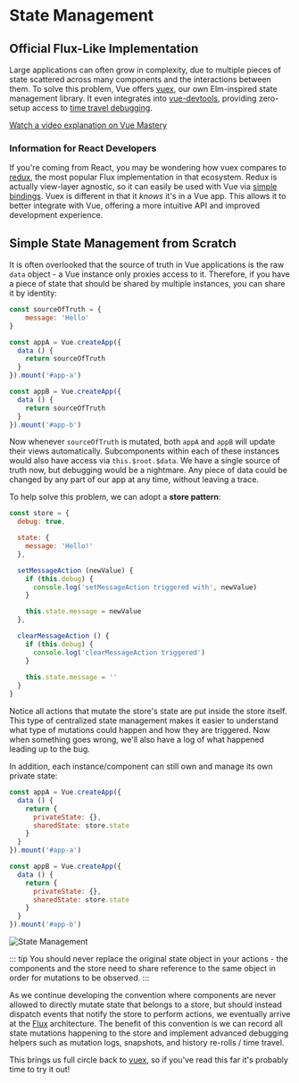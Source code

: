 # State Management

## Official Flux-Like Implementation

Large applications can often grow in complexity, due to multiple pieces of state scattered across many components and the interactions between them. To solve this problem, Vue offers [vuex](https://github.com/vuejs/vuex), our own Elm-inspired state management library. It even integrates into [vue-devtools](https://github.com/vuejs/vue-devtools), providing zero-setup access to [time travel debugging](https://raw.githubusercontent.com/vuejs/vue-devtools/master/media/demo.gif).

<!--TODO: use an updated tutorial for 3.0?-->
<div class="vue-mastery"><a href="https://www.vuemastery.com/courses/mastering-vuex/intro-to-vuex/" target="_blank" rel="sponsored noopener" title="Vuex Tutorial">Watch a video explanation on Vue Mastery</a></div>

### Information for React Developers

If you're coming from React, you may be wondering how vuex compares to [redux](https://github.com/reactjs/redux), the most popular Flux implementation in that ecosystem. Redux is actually view-layer agnostic, so it can easily be used with Vue via [simple bindings](https://classic.yarnpkg.com/en/packages?q=redux%20vue&p=1). Vuex is different in that it _knows_ it's in a Vue app. This allows it to better integrate with Vue, offering a more intuitive API and improved development experience.

## Simple State Management from Scratch

It is often overlooked that the source of truth in Vue applications is the raw `data` object - a Vue instance only proxies access to it. Therefore, if you have a piece of state that should be shared by multiple instances, you can share it by identity:

``` js
const sourceOfTruth = {
    message: 'Hello'
}

const appA = Vue.createApp({
  data () {
    return sourceOfTruth
  }
}).mount('#app-a')

const appB = Vue.createApp({
  data () {
    return sourceOfTruth
  }
}).mount('#app-b')
```

Now whenever `sourceOfTruth` is mutated, both `appA` and `appB` will update their views automatically. Subcomponents within each of these instances would also have access via `this.$root.$data`. We have a single source of truth now, but debugging would be a nightmare. Any piece of data could be changed by any part of our app at any time, without leaving a trace.

To help solve this problem, we can adopt a **store pattern**:

``` js
const store = {
  debug: true,

  state: {
    message: 'Hello!'
  },

  setMessageAction (newValue) {
    if (this.debug) {
      console.log('setMessageAction triggered with', newValue)
    }

    this.state.message = newValue
  },

  clearMessageAction () {
    if (this.debug) {
      console.log('clearMessageAction triggered')
    }
    
    this.state.message = ''
  }
}
```

Notice all actions that mutate the store's state are put inside the store itself. This type of centralized state management makes it easier to understand what type of mutations could happen and how they are triggered. Now when something goes wrong, we'll also have a log of what happened leading up to the bug.

In addition, each instance/component can still own and manage its own private state:

``` js
const appA = Vue.createApp({
  data () {
    return {
      privateState: {},
      sharedState: store.state
    }
  }
}).mount('#app-a')

const appB = Vue.createApp({
  data () {
    return {
      privateState: {},
      sharedState: store.state
    }
  }
}).mount('#app-b')
```

![State Management](/images/state.png)

::: tip
You should never replace the original state object in your actions - the components and the store need to share reference to the same object in order for mutations to be observed.
:::

As we continue developing the convention where components are never allowed to directly mutate state that belongs to a store, but should instead dispatch events that notify the store to perform actions, we eventually arrive at the [Flux](https://facebook.github.io/flux/) architecture. The benefit of this convention is we can record all state mutations happening to the store and implement advanced debugging helpers such as mutation logs, snapshots, and history re-rolls / time travel.

This brings us full circle back to [vuex](https://github.com/vuejs/vuex), so if you've read this far it's probably time to try it out!
